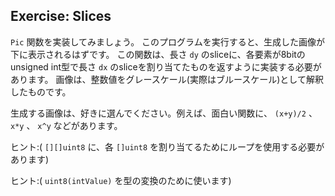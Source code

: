 ## Exercise: Slices

`Pic` 関数を実装してみましょう。 このプログラムを実行すると、生成した画像が下に表示されるはずです。 この関数は、長さ `dy` のsliceに、各要素が8bitのunsigned int型で長さ `dx` のsliceを割り当てたものを返すように実装する必要があります。 画像は、整数値をグレースケール(実際はブルースケール)として解釈したものです。

生成する画像は、好きに選んでください。例えば、面白い関数に、 `(x+y)/2` 、 `x*y` 、 `x^y` などがあります。

ヒント:( `[][]uint8` に、各 `[]uint8` を割り当てるためにループを使用する必要があります)

ヒント:( `uint8(intValue)` を型の変換のために使います)